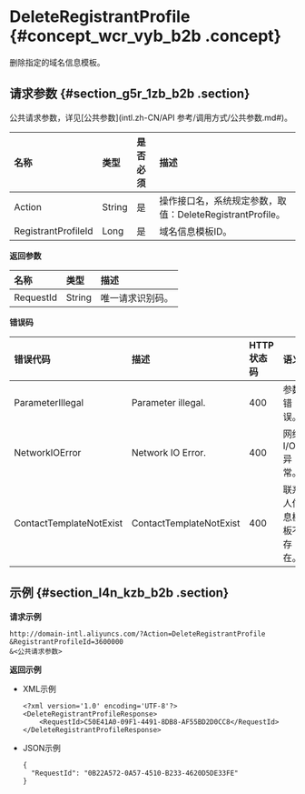# DeleteRegistrantProfile {#concept_wcr_vyb_b2b .concept}

删除指定的域名信息模板。

## 请求参数 {#section_g5r_1zb_b2b .section}

公共请求参数，详见[公共参数](intl.zh-CN/API 参考/调用方式/公共参数.md#)。

|名称|类型|是否必须|描述|
|:-|:-|:---|:-|
|Action|String|是|操作接口名，系统规定参数，取值：DeleteRegistrantProfile。|
|RegistrantProfileId|Long|是|域名信息模板ID。|

**返回参数** 

|名称|类型|描述|
|:-|:-|:-|
|RequestId|String|唯一请求识别码。|

**错误码** 

|错误代码|描述|HTTP状态码|语义|
|:---|:-|:------|:-|
|ParameterIllegal|Parameter illegal.|400|参数错误。|
|NetworkIOError|Network IO Error.|400|网络I/O异常。|
|ContactTemplateNotExist|ContactTemplateNotExist|400|联系人信息模板不存在。|

## 示例 {#section_l4n_kzb_b2b .section}

**请求示例**

``` {#codeblock_z8y_8nx_529}
http://domain-intl.aliyuncs.com/?Action=DeleteRegistrantProfile
&RegistrantProfileId=3600000
&<公共请求参数>
```

**返回示例**

-   XML示例

    ``` {#codeblock_zv9_ssr_sdy}
    <?xml version='1.0' encoding='UTF-8'?>
    <DeleteRegistrantProfileResponse>
        <RequestId>C50E41A0-09F1-4491-8DB8-AF55BD2D0CC8</RequestId>
    </DeleteRegistrantProfileResponse>
    ```

-   JSON示例

    ``` {#codeblock_ug4_5fz_1wz}
    {
      "RequestId": "0B22A572-0A57-4510-B233-4620D5DE33FE"
    }
    ```


